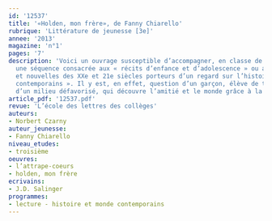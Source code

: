 ```yaml
---
id: '12537'
title: '«Holden, mon frère», de Fanny Chiarello'
rubrique: 'Littérature de jeunesse [3e]'
annee: '2013'
magazine: 'n°1'
pages: '7'
description: 'Voici un ouvrage susceptible d’accompagner, en classe de troisième,
  une séquence consacrée aux « récits d’enfance et d’adolescence » ou aux « romans
  et nouvelles des XXe et 21e siècles porteurs d’un regard sur l’histoire et le monde
  contemporains ». Il y est, en effet, question d’un garçon, élève de troisième, issu
  d’un milieu défavorisé, qui découvre l’amitié et le monde grâce à la lecture.'
article_pdf: '12537.pdf'
revue: 'L’école des lettres des collèges'
auteurs:
- Norbert Czarny
auteur_jeunesse:
- Fanny Chiarello
niveau_etudes:
- troisième
oeuvres:
- l’attrape-coeurs
- holden, mon frère
ecrivains:
- J.D. Salinger
programmes:
- lecture - histoire et monde contemporains
---
```

